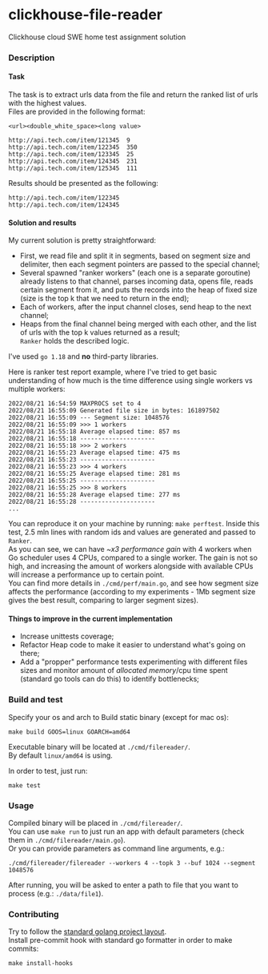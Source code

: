# clickhouse-file-reader
Clickhouse cloud SWE home test assignment solution

### Description  
#### Task
The task is to extract urls data from the file and return the ranked list of urls with the highest values.  
Files are provided in the following format:  
```
<url><double_white_space><long value>

http://api.tech.com/item/121345  9
http://api.tech.com/item/122345  350
http://api.tech.com/item/123345  25
http://api.tech.com/item/124345  231
http://api.tech.com/item/125345  111
```  
Results should be presented as the following:  
```
http://api.tech.com/item/122345
http://api.tech.com/item/124345
```  

#### Solution and results  
My current solution is pretty straightforward:  
 - First, we read file and split it in segments, based on segment size and delimiter, then each segment pointers are passed to the special channel;  
 - Several spawned "ranker workers" (each one is a separate goroutine) already listens to that channel, parses incoming data, opens file, reads certain segment from it, and puts the records into the heap of fixed size (size is the top k that we need to return in the end);  
 - Each of workers, after the input channel closes, send heap to the next channel;  
 - Heaps from the final channel being merged with each other, and the list of urls with the top k values returned as a result;  
`Ranker` holds the described logic.  

I've used `go 1.18` and **no** third-party libraries.  
 
Here is ranker test report example, where I've tried to get basic understanding of how much is the time difference using single workers vs multiple workers:  
```
2022/08/21 16:54:59 MAXPROCS set to 4
2022/08/21 16:55:09 Generated file size in bytes: 161897502
2022/08/21 16:55:09 --- Segment size: 1048576
2022/08/21 16:55:09 >>> 1 workers 
2022/08/21 16:55:18 Average elapsed time: 857 ms
2022/08/21 16:55:18 ---------------------
2022/08/21 16:55:18 >>> 2 workers 
2022/08/21 16:55:23 Average elapsed time: 475 ms
2022/08/21 16:55:23 ---------------------
2022/08/21 16:55:23 >>> 4 workers 
2022/08/21 16:55:25 Average elapsed time: 281 ms
2022/08/21 16:55:25 ---------------------
2022/08/21 16:55:25 >>> 8 workers 
2022/08/21 16:55:28 Average elapsed time: 277 ms
2022/08/21 16:55:28 ---------------------
...
```  
You can reproduce it on your machine by running: `make perftest`. Inside this test, 2.5 mln lines with random ids and values are generated and passed to `Ranker`.  
As you can see, we can have *~x3 performance gain* with 4 workers when Go scheduler uses 4 CPUs, compared to a single worker. The gain is not so high, and increasing the amount of workers alongside with available CPUs will increase a performance up to certain point.  
You can find more details in `./cmd/perf/main.go`, and see how segment size affects the performance (according to my experiments - 1Mb segment size gives the best result, comparing to larger segment sizes).  

#### Things to improve in the current implementation  
 - Increase unittests coverage;  
 - Refactor Heap code to make it easier to understand what's going on there;  
 - Add a "propper" performance tests experimenting with different files sizes and monitor amount of *allocated memory*/cpu time spent (standard go tools can do this) to identify bottlenecks;  

### Build and test  

Specify your os and arch to Build static binary (except for mac os):  

```
make build GOOS=linux GOARCH=amd64
```  
Executable binary will be located at `./cmd/filereader/`.  
By default `linux/amd64` is using.  

In order to test, just run:  
```
make test
```  

###  Usage  
Compiled binary will be placed in `./cmd/filereader/`.  
You can use `make run` to just run an app with default parameters (check them in `./cmd/filereader/main.go`).  
Or you can provide parameters as command line arguments, e.g.:  
```
./cmd/filereader/filereader --workers 4 --topk 3 --buf 1024 --segment 1048576
```  
After running, you will be asked to enter a path to file that you want to process (e.g.: `./data/file1`).  

### Contributing  
Try to follow the [standard golang project layout](https://github.com/golang-standards/project-layout).  
Install pre-commit hook with standard go formatter in order to make commits:  
```
make install-hooks
```  
